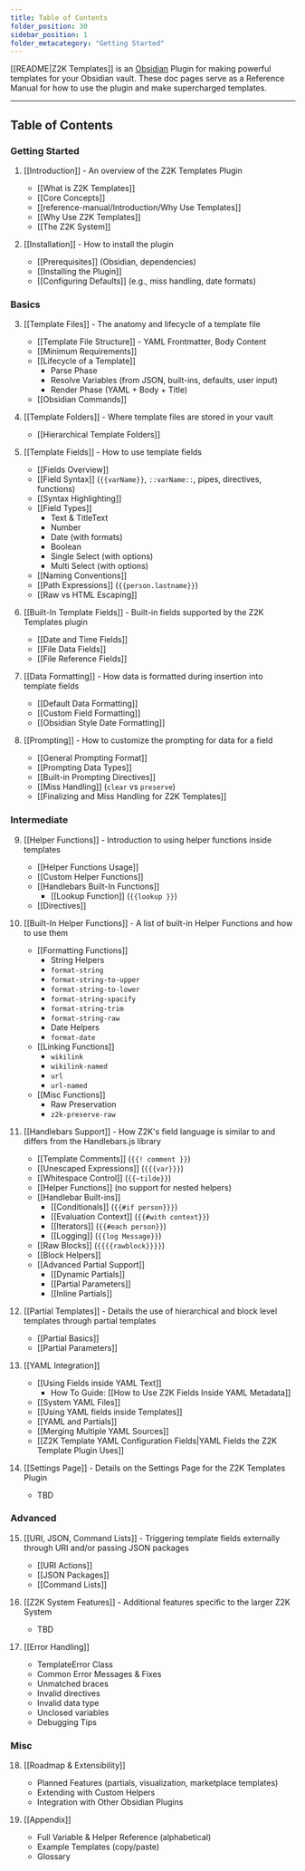 ```yaml
---
title: Table of Contents
folder_position: 30
sidebar_position: 1
folder_metacategory: "Getting Started"
---
```

[[README|Z2K Templates]] is an [Obsidian](https://obsidian.md) Plugin for making powerful templates for your Obsidian vault. These doc pages serve as a Reference Manual for how to use the plugin and make supercharged templates.

---

## Table of Contents

### Getting Started

1. [[Introduction]] - An overview of the Z2K Templates Plugin  
    - [[What is Z2K Templates]]  
    - [[Core Concepts]]  
    - [[reference-manual/Introduction/Why Use Templates]]  
    - [[Why Use Z2K Templates]]
    - [[The Z2K System]]  

2. [[Installation]] - How to install the plugin  
    - [[Prerequisites]] (Obsidian, dependencies)  
    - [[Installing the Plugin]]  
    - [[Configuring Defaults]] (e.g., miss handling, date formats)  


### Basics

3. [[Template Files]] - The anatomy and lifecycle of a template file  
    - [[Template File Structure]] - YAML Frontmatter, Body Content  
    - [[Minimum Requirements]] 
    - [[Lifecycle of a Template]]  
        - Parse Phase  
        - Resolve Variables (from JSON, built-ins, defaults, user input)  
        - Render Phase (YAML + Body + Title)  
    - [[Obsidian Commands]]  

4. [[Template Folders]] - Where template files are stored in your vault  
    - [[Hierarchical Template Folders]]  

5. [[Template Fields]] - How to use template fields  
    - [[Fields Overview]]  
    - [[Field Syntax]] (`{{varName}}`, `::varName::`, pipes, directives, functions)  
    - [[Syntax Highlighting]]
    - [[Field Types]]  
        - Text & TitleText  
        - Number  
        - Date (with formats)  
        - Boolean  
        - Single Select (with options)  
        - Multi Select (with options)  
    - [[Naming Conventions]]  
    - [[Path Expressions]] (`{{person.lastname}}`)  
    - [[Raw vs HTML Escaping]]  

6. [[Built-In Template Fields]] - Built-in fields supported by the Z2K Templates plugin  
    - [[Date and Time Fields]]  
    - [[File Data Fields]]  
    - [[File Reference Fields]]  

7. [[Data Formatting]] - How data is formatted during insertion into template fields  
    - [[Default Data Formatting]]  
    - [[Custom Field Formatting]]  
    - [[Obsidian Style Date Formatting]]  

8. [[Prompting]] - How to customize the prompting for data for a field  
    - [[General Prompting Format]]  
    - [[Prompting Data Types]]  
    - [[Built-in Prompting Directives]]  
    - [[Miss Handling]] (`clear` vs `preserve`)  
    - [[Finalizing and Miss Handling for Z2K Templates]]  

### Intermediate

9. [[Helper Functions]] - Introduction to using helper functions inside templates  
    - [[Helper Functions Usage]]  
    - [[Custom Helper Functions]]  
    - [[Handlebars Built-In Functions]]  
        - [[Lookup Function]] (`{{lookup }}`)  
    - [[Directives]]  

10. [[Built-In Helper Functions]] - A list of built-in Helper Functions and how to use them  
    - [[Formatting Functions]]  
        - String Helpers  
        - `format-string`  
        - `format-string-to-upper`  
        - `format-string-to-lower`  
        - `format-string-spacify`  
        - `format-string-trim`  
        - `format-string-raw`  
        - Date Helpers  
        - `format-date`  
    - [[Linking Functions]]  
        - `wikilink`  
        - `wikilink-named`  
        - `url`  
        - `url-named`  
    - [[Misc Functions]]  
        - Raw Preservation  
        - `z2k-preserve-raw`  

11. [[Handlebars Support]] - How Z2K's field language is similar to and differs from the Handlebars.js library  
    - [[Template Comments]] (`{{! comment }}`)  
    - [[Unescaped Expressions]] (`{{{var}}}`)  
    - [[Whitespace Control]] (`{{~tilde}}`)  
    - [[Helper Functions]] (no support for nested helpers)  
    - [[Handlebar Built-ins]]  
        - [[Conditionals]] (`{{#if person}}}`)  
        - [[Evaluation Context]] (`{{#with context}}`)  
        - [[Iterators]] (`{{#each person}}`)  
        - [[Logging]] (`{{log Message}}`)  
    - [[Raw Blocks]] (`{{{{rawblock}}}}`)  
    - [[Block Helpers]]  
    - [[Advanced Partial Support]]  
        - [[Dynamic Partials]]  
        - [[Partial Parameters]]  
        - [[Inline Partials]]  

12. [[Partial Templates]] - Details the use of hierarchical and block level templates through partial templates  
    - [[Partial Basics]]  
    - [[Partial Parameters]]  

13. [[YAML Integration]]  
    - [[Using Fields inside YAML Text]]  
        - How To Guide: [[How to Use Z2K Fields Inside YAML Metadata]]  
    - [[System YAML Files]]  
    - [[Using YAML fields inside Templates]]  
    - [[YAML and Partials]]  
    - [[Merging Multiple YAML Sources]]  
    - [[Z2K Template YAML Configuration Fields|YAML Fields the Z2K Template Plugin Uses]]  

14. [[Settings Page]] - Details on the Settings Page for the Z2K Templates Plugin  
    - TBD  


### Advanced 

15. [[URI, JSON, Command Lists]] - Triggering template fields externally through URI and/or passing JSON packages 
    - [[URI Actions]]
    - [[JSON Packages]]
    - [[Command Lists]]

16. [[Z2K System Features]] - Additional features specific to the larger Z2K System  
    - TBD  

17. [[Error Handling]]  
    - TemplateError Class  
    - Common Error Messages & Fixes  
    - Unmatched braces  
    - Invalid directives  
    - Invalid data type  
    - Unclosed variables  
    - Debugging Tips  

### Misc

18. [[Roadmap & Extensibility]]  
    - Planned Features (partials, visualization, marketplace templates)  
    - Extending with Custom Helpers  
    - Integration with Other Obsidian Plugins  

19. [[Appendix]]  
    - Full Variable & Helper Reference (alphabetical)  
    - Example Templates (copy/paste)  
    - Glossary